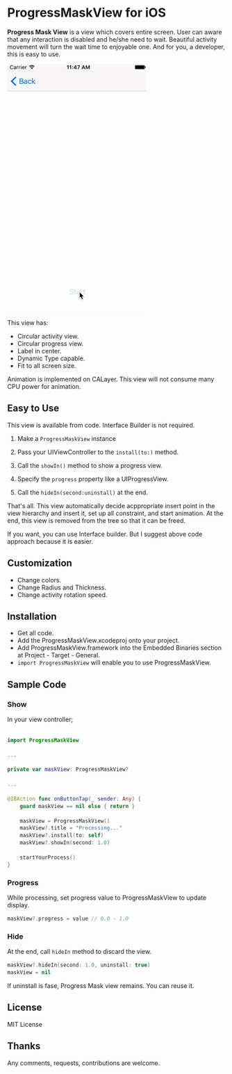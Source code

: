 #  ProgressMaskView for iOS

**Progress Mask View** is a view which covers entire screen.  User can aware that any interaction is disabled and he/she need to wait. Beautiful activity movement will turn the wait time to enjoyable one. And for you, a developer, this is easy to use.

![Screen shot](./10fps.gif)

This view has:
 - Circular activity view.
 - Circular progress view.
 - Label in center.
 - Dynamic Type capable.
 - Fit to all screen size.

Animation is implemented on CALayer. This view will not consume many CPU power for animation.

## Easy to Use

This view is available from code. Interface Builder is not required.

1. Make a `ProgressMaskView` instance
2. Pass your UIViewController to the `install(to:)` method.
3. Call the `showIn()` method to show a progress view.

4. Specify the `progress` property like a UIProgressView.

5. Call the `hideIn(second:uninstall)` at the end.

That's all. This view automatically decide acppropriate insert point in the view hierarchy and insert it, set up all constraint, and start animation. At the end, this view is removed from the tree so that it can be freed.

If you want, you can use Interface builder. But I suggest above code approach because it is easier.


## Customization
 - Change colors.
 - Change Radius and Thickness.
 - Change activity rotation speed.

## Installation

- Get all code.
- Add the ProgressMaskView.xcodeproj onto your project.
- Add ProgressMaskView.framework into the Embedded Binaries section at Project - Target - General.
- `import ProgressMaskView` will enable you to use ProgressMaskView.

## Sample Code

### Show

In your view controller;

```Swift

import ProgressMaskView

...

private var maskView: ProgressMaskView?
    
...

@IBAction func onButtonTap(_ sender: Any) {
    guard maskView == nil else { return }

    maskView = ProgressMaskView()
    maskView?.title = "Processing..."
    maskView?.install(to: self)
    maskView?.showIn(second: 1.0)
        
    startYourProcess()
}
```

### Progress

While processing, set progress value to ProgressMaskView to update display.

```Swift
maskView?.progress = value // 0.0 - 1.0
```

### Hide

At the end, call `hideIn` method to discard the view.

```Swift
maskView?.hideIn(second: 1.0, uninstall: true)
maskView = nil
```

If uninstall is fase, Progress Mask view remains. You can reuse it.

## License
MIT License

## Thanks
Any comments, requests, contributions are welcome.
